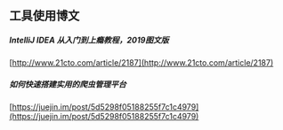 ## 工具使用博文  

#####  IntelliJ IDEA 从入门到上瘾教程，2019图文版  
[http://www.21cto.com/article/2187](http://www.21cto.com/article/2187)


#####  如何快速搭建实用的爬虫管理平台
[https://juejin.im/post/5d5298f05188255f7c1c4979](https://juejin.im/post/5d5298f05188255f7c1c4979)  


